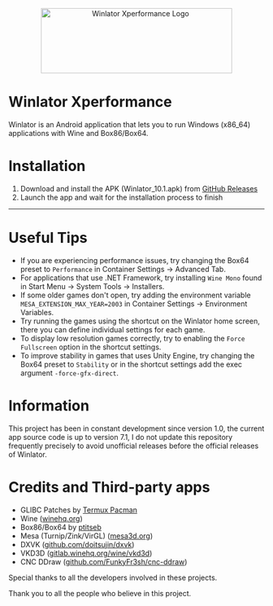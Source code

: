 <p align="center">
	<img src="logo.png" width="376" height="128" alt="Winlator Xperformance Logo" />
</p>

# Winlator Xperformance

Winlator is an Android application that lets you to run Windows (x86_64) applications with Wine and Box86/Box64.

# Installation

1. Download and install the APK (Winlator_10.1.apk) from [GitHub Releases](https://github.com/gitlabmyxa/winlatorxperformance/releases)
2. Launch the app and wait for the installation process to finish

-----

# Useful Tips

- If you are experiencing performance issues, try changing the Box64 preset to `Performance` in Container Settings -> Advanced Tab.
- For applications that use .NET Framework, try installing `Wine Mono` found in Start Menu -> System Tools -> Installers.
- If some older games don't open, try adding the environment variable `MESA_EXTENSION_MAX_YEAR=2003` in Container Settings -> Environment Variables.
- Try running the games using the shortcut on the Winlator home screen, there you can define individual settings for each game.
- To display low resolution games correctly, try to enabling the `Force Fullscreen` option in the shortcut settings.
- To improve stability in games that uses Unity Engine, try changing the Box64 preset to `Stability` or in the shortcut settings add the exec argument `-force-gfx-direct`.

# Information

This project has been in constant development since version 1.0, the current app source code is up to version 7.1, I do not update this repository frequently precisely to avoid unofficial releases before the official releases of Winlator.

# Credits and Third-party apps
- GLIBC Patches by [Termux Pacman](https://github.com/termux-pacman/glibc-packages)
- Wine ([winehq.org](https://www.winehq.org/))
- Box86/Box64 by [ptitseb](https://github.com/ptitSeb)
- Mesa (Turnip/Zink/VirGL) ([mesa3d.org](https://www.mesa3d.org))
- DXVK ([github.com/doitsujin/dxvk](https://github.com/doitsujin/dxvk))
- VKD3D ([gitlab.winehq.org/wine/vkd3d](https://gitlab.winehq.org/wine/vkd3d))
- CNC DDraw ([github.com/FunkyFr3sh/cnc-ddraw](https://github.com/FunkyFr3sh/cnc-ddraw))

Special thanks to all the developers involved in these projects.<br>

Thank you to all the people who believe in this project.

